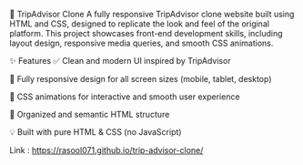 

🧳 TripAdvisor Clone
A fully responsive TripAdvisor clone website built using HTML and CSS, designed to replicate the look and feel of the original platform. This project showcases front-end development skills, including layout design, responsive media queries, and smooth CSS animations.

✨ Features
✅ Clean and modern UI inspired by TripAdvisor

📱 Fully responsive design for all screen sizes (mobile, tablet, desktop)

🎨 CSS animations for interactive and smooth user experience

🧩 Organized and semantic HTML structure

💡 Built with pure HTML & CSS (no JavaScript)

Link : https://rasool071.github.io/trip-advisor-clone/
